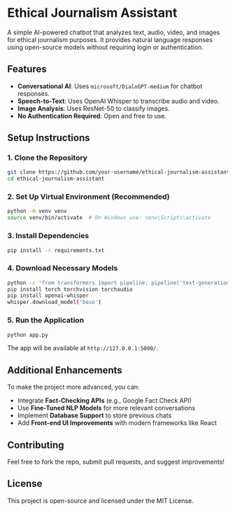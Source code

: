 # Ethical Journalism Assistant

A simple AI-powered chatbot that analyzes text, audio, video, and images for ethical journalism purposes. It provides natural language responses using open-source models without requiring login or authentication.

## Features
- **Conversational AI**: Uses `microsoft/DialoGPT-medium` for chatbot responses.
- **Speech-to-Text**: Uses OpenAI Whisper to transcribe audio and video.
- **Image Analysis**: Uses ResNet-50 to classify images.
- **No Authentication Required**: Open and free to use.

## Setup Instructions

### 1. Clone the Repository
```sh
git clone https://github.com/your-username/ethical-journalism-assistant.git
cd ethical-journalism-assistant
```

### 2. Set Up Virtual Environment (Recommended)
```sh
python -m venv venv
source venv/bin/activate  # On Windows use: venv\Scripts\activate
```

### 3. Install Dependencies
```sh
pip install -r requirements.txt
```

### 4. Download Necessary Models
```sh
python -c "from transformers import pipeline; pipeline('text-generation', model='microsoft/DialoGPT-medium')"
pip install torch torchvision torchaudio
pip install openai-whisper
whisper.download_model('base')
```

### 5. Run the Application
```sh
python app.py
```
The app will be available at `http://127.0.0.1:5000/`.

## Additional Enhancements
To make the project more advanced, you can:
- Integrate **Fact-Checking APIs** (e.g., Google Fact Check API)
- Use **Fine-Tuned NLP Models** for more relevant conversations
- Implement **Database Support** to store previous chats
- Add **Front-end UI Improvements** with modern frameworks like React

## Contributing
Feel free to fork the repo, submit pull requests, and suggest improvements!

## License
This project is open-source and licensed under the MIT License.
